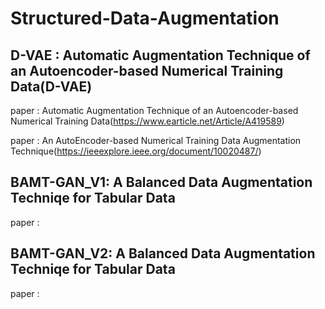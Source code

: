 # Structured-Data-Augmentation

## D-VAE : Automatic Augmentation Technique of an Autoencoder-based Numerical Training Data(D-VAE)

paper : Automatic Augmentation Technique of an Autoencoder-based Numerical Training Data(https://www.earticle.net/Article/A419589)


paper : An AutoEncoder-based Numerical Training Data Augmentation Technique(https://ieeexplore.ieee.org/document/10020487/)



## BAMT-GAN_V1:  A Balanced Data Augmentation Techniqe for Tabular Data

paper : 



## BAMT-GAN_V2:  A Balanced Data Augmentation Techniqe for Tabular Data


paper : 
